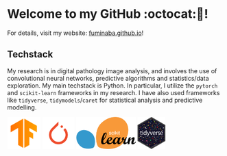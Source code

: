 # Welcome to my GitHub :octocat:👋!

For details, visit my website: [fuminaba.github.io](https://fuminaba.github.io)!

## Techstack
My research is in digital pathology image analysis, and involves the use of convolutional neural networks, predictive algorithms and statistics/data exploration. My main techstack is Python. In particular, I utilize the `pytorch` and `scikit-learn` frameworks in my research. I have also used frameworks like `tidyverse`, `tidymodels`/`caret` for statistical analysis and predictive modelling.
<div style = 'display:inline;'>
    <img src = "Images/tensorflow_logo.png" height = 75px />  
    <img src="Images/pytorch-logo.png" height = 75px />
    <img src="Images/scikit-learn-logo.svg" height = 75px/>
    <img src="Images/Tidyverse_hex_logo.png" height = 75px />
</div> 


